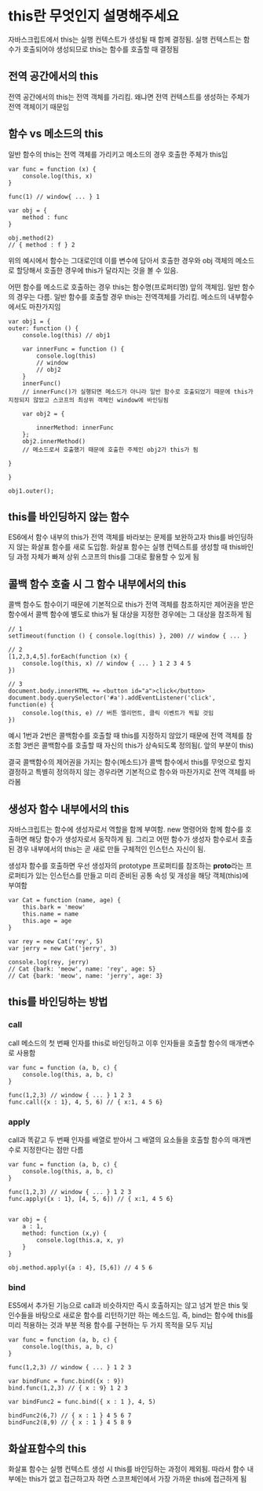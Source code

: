 # this란 무엇인지 설명해주세요

자바스크립트에서 this는 실행 컨텍스트가 생성될 때 함께 결정됨.
실행 컨텍스트는 함수가 호출되어야 생성되므로 this는 함수를 호출할 때 결정됨

## 전역 공간에서의 this

전역 공간에서의 this는 전역 객체를 가리킴. 왜냐면 전역 컨텍스트를 생성하는 주체가 전역 객체이기 때문임

## 함수 vs 메소드의 this

일반 함수의 this는 전역 객체를 가리키고 메소드의 경우 호출한 주체가 this임

```
var func = function (x) {
    console.log(this, x)
}

func(1) // window{ ... } 1

var obj = {
    method : func
}

obj.method(2)
// { method : f } 2

```

위의 예시에서 함수는 그대로인데 이를 변수에 담아서 호출한 경우와 obj 객체의 메소드로 할당해서 호출한 경우에 this가 달라지는 것을 볼 수 있음.

어떤 함수를 메소드로 호출하는 경우 this는 함수명(프로퍼티명) 앞의 객체임.
일반 함수의 경우는 다름. 일반 함수를 호출할 경우 this는 전역객체를 가리킴. 메소드의 내부함수에서도 마찬가지임

```
var obj1 = {
outer: function () {
    console.log(this) // obj1

    var innerFunc = function () {
        console.log(this)
        // window
        // obj2
    }
    innerFunc()
    // innerFunc()가 실행되면 메소드가 아니라 일반 함수로 호출되었기 때문에 this가 지정되지 않았고 스코프의 최상위 객체인 window에 바인딩됨

    var obj2 = {

        innerMethod: innerFunc
    };
    obj2.innerMethod()
    // 메소드로서 호출했기 때문에 호출한 주체인 obj2가 this가 됨

}

}

obj1.outer();
```

## this를 바인딩하지 않는 함수

ES6에서 함수 내부의 this가 전역 객체를 바라보는 문제를 보완하고자 this를 바인딩하지 않는 화살표 함수를 새로 도입함. 화살표 함수는 실행 컨텍스트를 생성할 때 this바인딩 과정 자체가 빠져 상위 스코프의 this를 그대로 활용할 수 있게 됨

## 콜백 함수 호출 시 그 함수 내부에서의 this

콜백 함수도 함수이기 때문에 기본적으로 this가 전역 객체를 참조하지만 제어권을 받은 함수에서 콜백 함수에 별도로 this가 될 대상을 지정한 경우에는 그 대상을 참조하게 됨

```
// 1
setTimeout(function () { console.log(this) }, 200) // window { ... }

// 2
[1,2,3,4,5].forEach(function (x) {
    console.log(this, x) // window { ... } 1 2 3 4 5
})

// 3
document.body.innerHTML += <button id="a">click</button>
document.body.querySelector('#a').addEventListener('click', function(e) {
    console.log(this, e) // 버튼 엘리먼트, 클릭 이벤트가 찍힐 것임
})
```

예시 1번과 2번은 콜백함수를 호출할 때 this를 지정하지 않았기 때문에 전역 객체를 참조함
3번은 콜백함수를 호출할 때 자신의 this가 상속되도록 정의됨(. 앞의 부분이 this)

결국 콜백함수의 제어권을 가지는 함수(메소드)가 콜백 함수에서 this를 무엇으로 할지 결정하고 특별히 정의하지 않는 경우라면 기본적으로 함수와 마찬가지로 전역 객체를 바라봄

## 생성자 함수 내부에서의 this

자바스크립트는 함수에 생성자로서 역할을 함께 부여함. new 명령어와 함께 함수를 호출하면 해당 함수가 생성자로서 동작하게 됨. 그리고 어떤 함수가 생성자 함수로서 호출된 경우 내부에서의 this는 곧 새로 만들 구체적인 인스턴스 자신이 됨.

생성자 함수를 호출하면 우선 생성자의 prototype 프로퍼티를 참조하는 **proto**라는 프로퍼티가 있는 인스턴스를 만들고 미리 준비된 공통 속성 및 개성을 해당 객체(this)에 부여함

```
var Cat = function (name, age) {
    this.bark = 'meow'
    this.name = name
    this.age = age
}

var rey = new Cat('rey', 5)
var jerry = new Cat('jerry', 3)

console.log(rey, jerry)
// Cat {bark: 'meow', name: 'rey', age: 5}
// Cat {bark: 'meow', name: 'jerry', age: 3}

```

## this를 바인딩하는 방법

### call

call 메소드의 첫 번째 인자를 this로 바인딩하고 이후 인자들을 호출할 함수의 매개변수로 사용함

```
var func = function (a, b, c) {
    console.log(this, a, b, c)
}

func(1,2,3) // window { ... } 1 2 3
func.call({x : 1}, 4, 5, 6) // { x:1, 4 5 6}

```

### apply

call과 똑같고 두 번째 인자를 배열로 받아서 그 배열의 요소들을 호출할 함수의 매개변수로 지정한다는 점만 다름

```
var func = function (a, b, c) {
    console.log(this, a, b, c)
}

func(1,2,3) // window { ... } 1 2 3
func.apply({x : 1}, [4, 5, 6]) // { x:1, 4 5 6}


var obj = {
    a : 1,
    method: function (x,y) {
        console.log(this.a, x, y)
    }
}

obj.method.apply({a : 4}, [5,6]) // 4 5 6
```

### bind

ES5에서 추가된 기능으로 call과 비슷하지만 즉시 호출하지는 않고 넘겨 받은 this 및 인수들을 바탕으로 새로운 함수를 리턴하기만 하는 메소드임. 즉, bind는 함수에 this를 미리 적용하는 것과 부분 적용 함수를 구현하는 두 가지 목적을 모두 지님

```
var func = function (a, b, c) {
    console.log(this, a, b, c)
}

func(1,2,3) // window { ... } 1 2 3

var bindFunc = func.bind({x : 9})
bind.func(1,2,3) // { x : 9} 1 2 3

var bindFunc2 = func.bind({ x : 1 }, 4, 5)

bindFunc2(6,7) // { x : 1 } 4 5 6 7
bindFunc2(8,9) // { x : 1 } 4 5 8 9

```

## 화살표함수의 this

화살표 함수는 실행 컨텍스트 생성 시 this를 바인딩하는 과정이 제외됨. 따라서 함수 내부에는 this가 없고 접근하고자 하면 스코프체인에서 가장 가까운 this에 접근하게 됨
